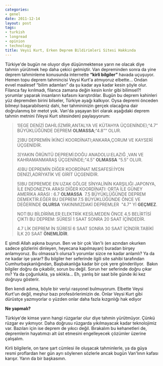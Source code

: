 ```yaml
---
categories:
- genel
date: 2011-12-14
layout: post
tags:
- turkish
- longread
- opinion
- technology
title: Veysi Kurt, Erken Deprem Bildirimleri Sitesi Hakkında
---
```


Türkiye'de bugün ne oluyor diye düşünmektense yarın ne olacak diye tahmin yürütmek hep daha çekici gelmiştir. Van depreminden sonra da yine deprem tahminleme konusunda internette **“kirli bilgiler”** havada uçuşuyor. Hemen topu deprem tahmincisi Veysi Kurt'a atmıyoruz elbette… Ondan evvel maalesef “bilim adamları” da şu kadar aya kadar kesin şöyle olur. Filanca fay kırılmadı, filanca zamana değin kesin kırılır gibi bilimsel?! yorumlar yaparak insanların kafasını karıştırdılar. Bugün bu deprem kahinleri yüz depremden birini bilseler, Türkiye ayağı kalkıyor. Oysa depremi önceden bilmeyi başarabilseniz dahi, her tahmininizin gerçek olacağına dair doğrulanmış bir metot yok. Van'da yaşayan biri olarak aşağıdaki deprem tahmin metnini (Veysi Kurt sitesinden) paylaşıyorum:

  

> 1)EGE DENİZİ DAHİL(İZMİR,ANTALYA VE KÜTAHYA ÜÇGENİNDE);“4.7” BÜYÜKLÜĞÜNDE DEPREM **OLMASSA**;“4.8”“ OLUR.
> 
> 2)BU DEPREMİN İKİNCİ KOORDİNATI;ANKARA,ÇORUM VE KAYSERİ ÜÇGENİDİR.
> 
> 3)YAKIN ÖRÜNTÜ DEPREMİ:DOĞU ANADOLU:ELAZIĞ ,VAN VE KAHRAMANMARAŞ ÜÇGENİNDE;"4.5” **OLMASSA** “5.5” OLUR.
> 
> 4)BU DEPREMİN DİĞER KOORDİNAT MESAFESİ:İYON DENİZİ,ADRİYATİK VE GİRİT ÜÇGENİDİR.
> 
> 5)BU DEPREMDE EN UZAK GÖLGE SİNYALİNİN KARŞILIĞI JAPONYA, İLE ENDONEZYA ARASI DİĞER KOORDİNATI: ORTA İLE GÜNEY AMERİKA ARASI : 6.7 **OLMASSA**  7.5 BÜYÜKLÜĞÜNDE DEPREM DEMEKTİR.EĞER BU DEPREM 7.5 BÜYÜKLÜĞÜNDE ÖNCE VE DEĞERİNDE **OLURSA** YAKINIMIZDAKİ DEPREMLER  "4.7" Yİ **GEÇMEZ**.
> 
> NOT:BU BİLDİRİMLER ELEKTRİK KESİLMEDEN ÖNCE 4.5 BELİRTİSİ ÇIKTI BU DEPREM: SÜRESİ 1 SAAT SONRA 20 SAAT İÇİNDEDİR.
> 
> 4.7 LİK DEPREM İN SÜRESİ 6 SAAT SONRA 30 SAAT İÇİNDİR.TABİKİ İLK 20 SAAT **ÖNEMLİDİR**.

E şimdi Allah aşkına buyrun. Ben ve bir çok Van'lı (en azından okurken sadece gözlerini dinleyen, heyecana kapılmayan) buradan birşey anlamıyoruz. Bu olmassa'lı olursa'lı yorumlar sizce ne kadar anlamlı? Ya da ne kadar işe yarar? Bu bilgiler her seferinde ilgili site sahibi tarafından Cumhurbaşkanlığından, Başbakanlığa kadar bir çok yere gönderiliyor.  Bakın bilgiler doğru da çıkabilir, sorun bu değil. Sorun her seferinde doğru çıkar mı? Ya da çoğunlukla, ya sıklıkla… Eh, yanlış bir saat bile günde iki kez doğruyu gösterir.

Ben kendi adıma, böyle bir veriyi rasyonel bulmuyorum. Elbette Veysi Kurt'un değil, meşhur bazı profesörlerimizin de. Onlar Veysi Kurt gibi dürüstçe yazmıyorlar o yüzden onlar daha fazla kızgınlığı hak ediyor

  

**Ne yapmalı?**

Türkiye'de kimse yarın hangi rüzgarlar olur diye tahmin yürütmüyor. Çünkü rüzgar ev yıkmıyor. Daha doğrusu rüzgarda yıkılmayacak kadar teknolojimiz var. Bazıları için ise deprem de yıkıcı değil. Bırakalım bu kehanetleri de, depremlerin hayatımızı alt üst etmesini engelleyecek çözümler üzerine çalışalım.

Kirli bilgilerle, on tane şart cümlesi ile oluşacak tahminlerle, ya da güya resmi proflardan her gün ayrı söylenen sözlerle ancak bugün Van'lının kafası karışır. Yarın da bir başkasının.
